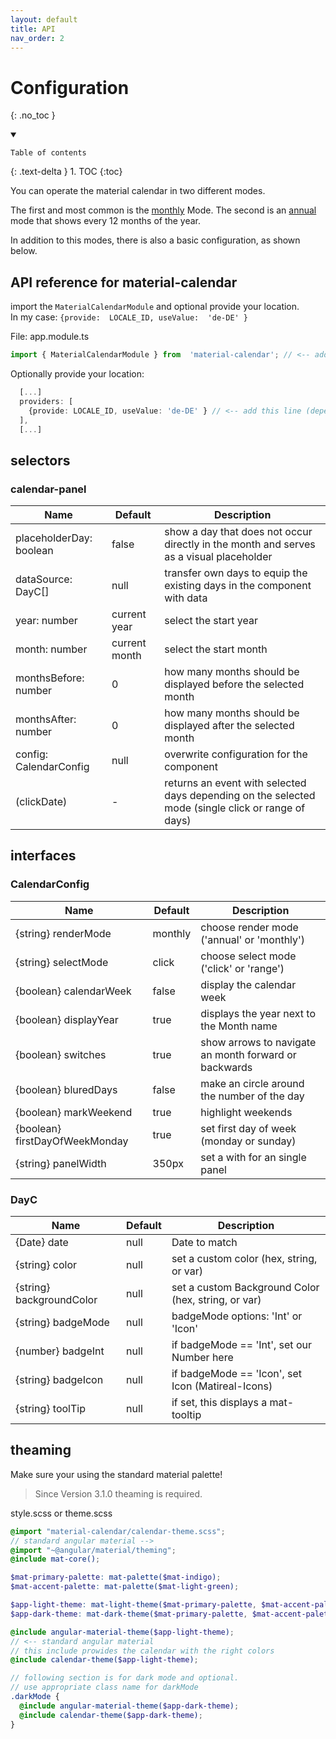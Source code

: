 ```yaml
---
layout: default
title: API
nav_order: 2
---
```


# Configuration

{: .no_toc }

<details open markdown="block">
  <summary>

    Table of contents

  </summary>
  {: .text-delta }
1. TOC
{:toc}
</details>

You can operate the material calendar in two different modes.

The first and most common is the [monthly](configuration/monthly) Mode. The second is an [annual](configuration/annual) mode that shows every 12 months of the year.

In addition to this modes, there is also a basic configuration, as shown below.

## API reference for material-calendar

import the `MaterialCalendarModule` and optional provide your location.<br>
In my case: `{provide:  LOCALE_ID, useValue:  'de-DE' }`

File: app.module.ts

```typescript
import { MaterialCalendarModule } from  'material-calendar'; // <-- add this line
```

Optionally provide your location:
```typescript
  [...]
  providers: [
    {provide: LOCALE_ID, useValue: 'de-DE' } // <-- add this line (depending on your location)
  ],
  [...]
```

## selectors

### calendar-panel

| Name | Default | Description |
| ---- | ------- | ----------- |
| placeholderDay: boolean | false | show a day that does not occur directly in the month and serves as a visual placeholder |
| dataSource: DayC[]      | null | transfer own days to equip the existing days in the component with data |
| year: number            | current year | select the start year |
| month: number           | current month | select the start month |
| monthsBefore: number    | 0 | how many months should be displayed before the selected month |
| monthsAfter: number     | 0 | how many months should be displayed after the selected month |
| config: CalendarConfig  | null | overwrite configuration for the component |
| (clickDate)             | - | returns an event with selected days depending on the selected mode (single click or range of days) |

## interfaces

### CalendarConfig

| Name | Default | Description |
| ---- | ------- | ----------- |
| {string}    renderMode           | monthly | choose render mode ('annual' or 'monthly') |
| {string}    selectMode           | click | choose select mode ('click' or 'range') |
| {boolean}   calendarWeek         | false | display the calendar week |
| {boolean}   displayYear          | true | displays the year next to the Month name |
| {boolean}   switches             | true | show arrows to navigate an month forward or backwards |
| {boolean}   bluredDays           | false | make an circle around the number of the day |
| {boolean}   markWeekend          | true | highlight weekends |
| {boolean}   firstDayOfWeekMonday | true | set first day of week (monday or sunday) |
| {string}    panelWidth           | 350px | set a with for an single panel |

### DayC

| Name | Default | Description |
| ---- | ------- | ----------- |
| {Date}     date            | null | Date to match |
| {string}   color           | null | set a custom color (hex, string, or var) |
| {string}   backgroundColor | null | set a custom Background Color (hex, string, or var) |
| {string}   badgeMode       | null | badgeMode options: 'Int' or 'Icon' |
| {number}   badgeInt        | null | if badgeMode == 'Int', set our Number here |
| {string}   badgeIcon       | null | if badgeMode == 'Icon', set Icon (Matireal-Icons) |
| {string}   toolTip         | null | if set, this displays a mat-tooltip |

## theaming

Make sure your using the standard material palette!

> Since Version 3.1.0 theaming is required.

style.scss or theme.scss
```scss
@import "material-calendar/calendar-theme.scss";
// standard angular material -->
@import "~@angular/material/theming";
@include mat-core();

$mat-primary-palette: mat-palette($mat-indigo);
$mat-accent-palette: mat-palette($mat-light-green);

$app-light-theme: mat-light-theme($mat-primary-palette, $mat-accent-palette);
$app-dark-theme: mat-dark-theme($mat-primary-palette, $mat-accent-palette);

@include angular-material-theme($app-light-theme);
// <-- standard angular material
// this include prowides the calendar with the right colors
@include calendar-theme($app-light-theme);

// following section is for dark mode and optional.
// use appropriate class name for darkMode
.darkMode {
  @include angular-material-theme($app-dark-theme);
  @include calendar-theme($app-dark-theme);
}
```
